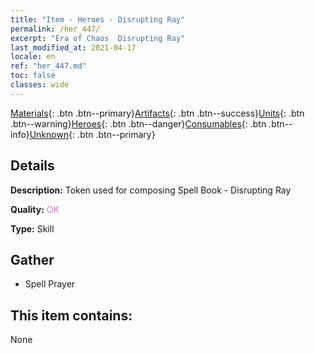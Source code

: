 ```yaml
---
title: "Item - Heroes - Disrupting Ray"
permalink: /her_447/
excerpt: "Era of Chaos  Disrupting Ray"
last_modified_at: 2021-04-17
locale: en
ref: "her_447.md"
toc: false
classes: wide
---
```

 [Materials](/Items/){: .btn .btn--primary}[Artifacts](/Items/Artifacts/){: .btn .btn--success}[Units](/Items/Units/){: .btn .btn--warning}[Heroes](/Items/Heroes/){: .btn .btn--danger}[Consumables](/Items/Consumables/){: .btn .btn--info}[Unknown](/Items/Unknown/){: .btn .btn--primary}

## Details
 **Description:** Token used for composing Spell Book - Disrupting Ray

 **Quality:** <span style="color: #DA70D6">OK</span>

 **Type:** Skill

## Gather

*    Spell Prayer 

## This item contains:

  None

